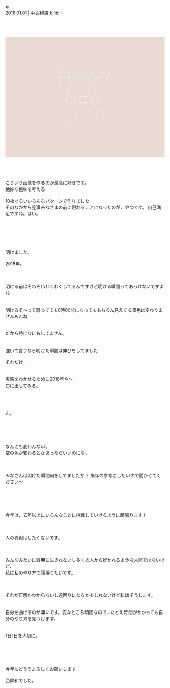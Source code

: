 ❄︎  
[2018.01.01](http://blog.nanabunnonijyuuni.com/s/n227/diary/detail/136?ima=1128&cd=blog) | [中文翻譯 bilibili](https://www.bilibili.com/read/cv4951034)
<br><br><br><br><br>
![20180101_Blog_Nagomi_#1](../../../../../Album/Backup/Blog/Nagomi/Jan2018/20180101_Blog_Nagomi_%231.JPG)
<br><br><br><br><br>
こういう画像を作るのが最高に好きです。
<br>
絶妙な色味を考える
<br><br>
10枚ぐらいいろんなパターンで作りました
<br>
そのなかから見事みなさまの前に現れることになったのがこやつです。
自己満足ですね。はい。
<br><br><br><br><br><br><br>
明けました。
<br><br>
2018年。
<br><br><br><br>
明ける前はそわそわわくわくしてるんですけど明ける瞬間ってあっけないですよね
<br><br><br>
明けるぞ〜って思ってても0時00分になってももちろん見えてる景色は変わりませんもんね
<br><br><br>
だから特になにもしてません。
<br><br><br>
強いて言うなら明けた瞬間は伸びをしてました
<br><br>
それだけ。
<br><br><br>
実感をわかせるために2018年や〜
<br>
口に出してみる。
<br><br><br><br><br>
ん。
<br><br><br><br><br><br>
なんにも変わんない。
<br>
空の色が変わるとかあったらいいのにな、
<br><br><br><br>
みなさんは明けた瞬間何をしてましたか？
来年の参考にしたいので聞かせてください〜
<br><br><br><br><br><br>
今年は、去年以上にいろんなことに挑戦していけるように頑張ります！
<br><br><br><br>
人の真似はしたくないです。
<br><br><br><br>
みんなみたいに器用に生きれないし多くの人から好かれるような人間ではないけど、
<br>
私は私のやり方で頑張りたいです。
<br><br><br><br>
それが正解かわからないし遠回りになるかもしれないけど私はそうします。
<br><br><br>
自分を曲げるのが嫌いです。変なところ頑固なので…たとえ時間がかかっても自分のやり方を見つけます。
<br><br><br>
1日1日を大切に。
<br><br><br><br><br><br>
今年もどうぞよろしくお願いします
<br><br>
西條和でした。
